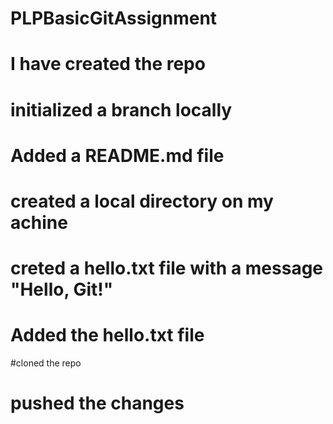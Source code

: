 # PLPBasicGitAssignment

# I have created the repo 
# initialized a branch locally 
# Added a README.md file
# created a local directory on my achine
# creted a hello.txt file with a message "Hello, Git!"
# Added the hello.txt file
#cloned the repo
# pushed the changes 
